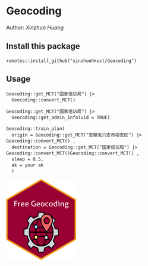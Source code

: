 # Geocoding #

Author: *Xinzhuo Huang*

## Install this package

```
remotes::install_github("xinzhuohkust/Geocoding")
```
## Usage
```
Geocoding::get_MCT("国家信访局") |>
  Geocoding::convert_MCT() 
```
```
Geocoding::get_MCT("国家信访局") |>
  Geocoding::get_admin_info(uid = TRUE)
```
```
Geocoding::train_plan(
  origin = Geocoding::get_MCT("安徽省六安市裕安区") |> Geocoding::convert_MCT() ,
  destination = Geocoding::get_MCT("国家信访局") |> Geocoding::convert_MCT()Geocoding::convert_MCT() ,
  sleep = 0.5,
  ak = your ak
  )
```

<img align='left' src="geo_icon.png" width="188">


